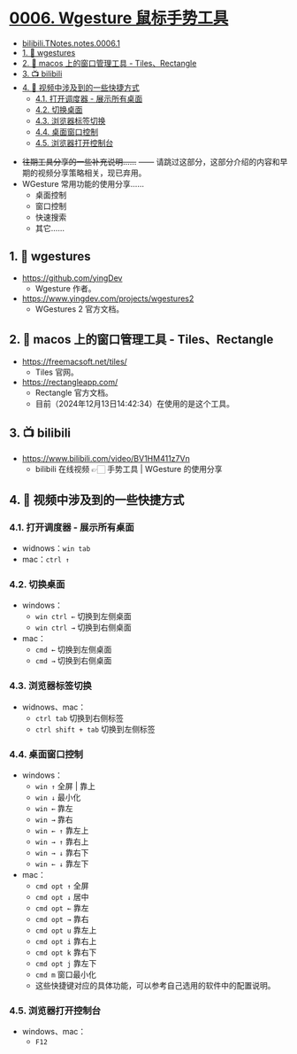 # [0006. Wgesture 鼠标手势工具](https://github.com/Tdahuyou/TNotes.notes/tree/main/notes/0006.%20Wgesture%20%E9%BC%A0%E6%A0%87%E6%89%8B%E5%8A%BF%E5%B7%A5%E5%85%B7)

<!-- region:toc -->


- [bilibili.TNotes.notes.0006.1](https://www.bilibili.com/video/BV1HM411z7Vn)
- [1. 🔗 wgestures](#1--wgestures)
- [2. 🔗 macos 上的窗口管理工具 - Tiles、Rectangle](#2--macos-上的窗口管理工具---tilesrectangle)
- [3. 📺 bilibili](#3--bilibili)
- [4. 📒 视频中涉及到的一些快捷方式](#4--视频中涉及到的一些快捷方式)
  - [4.1. 打开调度器 - 展示所有桌面](#41-打开调度器---展示所有桌面)
  - [4.2. 切换桌面](#42-切换桌面)
  - [4.3. 浏览器标签切换](#43-浏览器标签切换)
  - [4.4. 桌面窗口控制](#44-桌面窗口控制)
  - [4.5. 浏览器打开控制台](#45-浏览器打开控制台)
<!-- endregion:toc -->
- ~~往期工具分享的一些补充说明……~~ —— 请跳过这部分，这部分介绍的内容和早期的视频分享策略相关，现已弃用。
- WGesture 常用功能的使用分享……
  - 桌面控制
  - 窗口控制
  - 快速搜索
  - 其它……

## 1. 🔗 wgestures

- https://github.com/yingDev
  - Wgesture 作者。
- https://www.yingdev.com/projects/wgestures2
  - WGestures 2 官方文档。

## 2. 🔗 macos 上的窗口管理工具 - Tiles、Rectangle

- https://freemacsoft.net/tiles/
  - Tiles 官网。
- https://rectangleapp.com/
  - Rectangle 官方文档。
  - 目前（2024年12月13日14:42:34）在使用的是这个工具。

## 3. 📺 bilibili

- https://www.bilibili.com/video/BV1HM411z7Vn
  - bilibili 在线视频 👉🏻 手势工具 | WGesture 的使用分享

## 4. 📒 视频中涉及到的一些快捷方式

### 4.1. 打开调度器 - 展示所有桌面

- widnows：`win tab`
- mac：`ctrl ↑`

### 4.2. 切换桌面

- windows：
  - `win ctrl ←` 切换到左侧桌面
  - `win ctrl →` 切换到右侧桌面
- mac：
  - `cmd ←` 切换到左侧桌面
  - `cmd →` 切换到右侧桌面

### 4.3. 浏览器标签切换

- widnows、mac：
  - `ctrl tab` 切换到右侧标签
  - `ctrl shift + tab` 切换到左侧标签

### 4.4. 桌面窗口控制

- windows：
  - `win ↑` 全屏 | 靠上
  - `win ↓` 最小化
  - `win ←` 靠左
  - `win →` 靠右
  - `win ← ↑` 靠左上
  - `win → ↑` 靠右上
  - `win → ↓` 靠右下
  - `win ← ↓` 靠左下
- mac：
  - `cmd opt ↑` 全屏
  - `cmd opt ↓` 居中
  - `cmd opt ←` 靠左
  - `cmd opt →` 靠右
  - `cmd opt u` 靠左上
  - `cmd opt i` 靠右上
  - `cmd opt k` 靠右下
  - `cmd opt j` 靠左下
  - `cmd m` 窗口最小化
  - 这些快捷键对应的具体功能，可以参考自己选用的软件中的配置说明。

### 4.5. 浏览器打开控制台

- windows、mac：
  - `F12`
